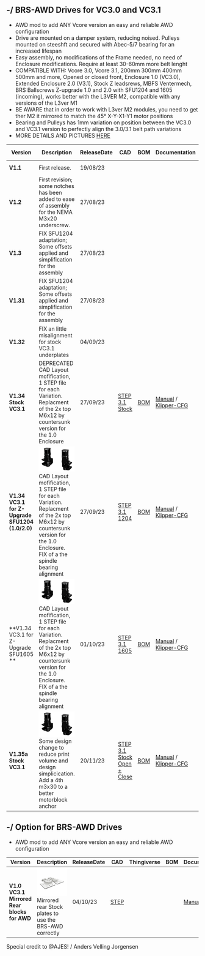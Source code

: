 ## -/ BRS-AWD Drives for VC3.0 and VC3.1

- AWD mod to add ANY Vcore version an easy and reliable AWD configuration
- Drive are mounted on a damper system, reducing noised. Pulleys mounted on steeshft and secured with Abec-5/7 bearing for an increased lifespan
- Easy assembly, no modifications of the Frame needed, no need of Enclosure modifications. Require at least 30-60mm more belt lenght
- COMPATIBLE WITH: Vcore 3.0, Vcore 3.1, 200mm 300mm 400mm 500mm and more, Opened or closed front, Enclosure 1.0 (VC3.0), Extended Enclosure 2.0 (V3.1), Stock Z leadsrews, MBFS Ventermech, BRS Ballscrews Z-upgrade 1.0 and 2.0 with SFU1204 and 1605 (incoming), works better with the L3VER M2, compatible with any versions of the L3ver M1
- BE AWARE that in order to work with L3ver M2 modules, you need to get ther M2 it mirrored to match the 45° X-Y-X1-Y1 motor positions
- Bearing and Pulleys has 1mm variation on position between the VC3.0 and VC3.1 version to perfectly align the 3.0/3.1 belt path variations
- MORE DETAILS AND PICTURES [HERE](https://store.brs-engineering.com/products/brs-awd-drive-1-1)

Version|Description|ReleaseDate|CAD|BOM|Documentation|Printable-STL|License|Order
-------------|-----------|-----------|------------|------------|------------|------------|-----------|-----------
**V1.1**|First release. |19/08/23||||||![alt text](/image/license.png)|
**V1.2**|First revision; some notches has been added to ease of assembly for the NEMA M3x20 underscrew. |27/08/23|||||![alt text](/image/license.png)|
**V1.3**|FIX SFU1204 adaptation; Some offsets applied and simplification for the assembly |27/08/23|||||![alt text](/image/license.png)|
**V1.31**|FIX SFU1204 adaptation; Some offsets applied and simplification for the assembly |27/08/23|||||![alt text](/image/license.png)|
**V1.32**| FIX an little misalignment for stock VC3.1 underplates |04/09/23||||||
**V1.34 Stock VC3.1**| DEPRECATED <br> CAD Layout mofification, 1 STEP file for each Variation. Replacment of the 2x top M6x12 by countersunk version for the 1.0 Enclosure |27/09/23|[STEP 3.1 Stock](cad/BRS-AWD-Drive-31-Stock_.step)|[BOM](https://github.com/FlorentBroise/BRS-Printers-Mod/blob/main/bom/BOM-AWD1.pdf)|[Manual](manuals/BRS-AWD-Drive-v132.pdf) / [Klipper-CFG](https://github.com/FlorentBroise/BRS-Printers-Mod/tree/main/manuals/KlipperconfAWD.pdf)| [STL Files](https://www.printables.com/model/557508-brs-awd-drive-v134-for-vcore-3031)|![alt text](/image/license.png)|[SHOP](https://store.brs-engineering.com/products/brs-awd-drive-1-1)
**V1.34 VC3.1 for Z-Upgrade SFU1204 (1.0/2.0)**|![alt text](/image/and.PNG)<br> CAD Layout mofification, 1 STEP file for each Variation. Replacment of the 2x top M6x12 by countersunk version for the 1.0 Enclosure. FIX of a the spindle bearing alignment |27/09/23|[STEP 3.1 1204](cad/BRS-AWD-DRIVES-31-SFU1204.zip)|[BOM](https://github.com/FlorentBroise/BRS-Printers-Mod/blob/main/bom/BOM-AWD1.pdf)|[Manual](manuals/BRS-AWD-Drive-v132.pdf) / [Klipper-CFG](https://github.com/FlorentBroise/BRS-Printers-Mod/tree/main/manuals/KlipperconfAWD.pdf)|[STL Files](https://www.printables.com/model/557508-brs-awd-drive-v134-for-vcore-3031) |![alt text](/image/license.png)|[SHOP](https://store.brs-engineering.com/products/brs-awd-drive-1-1)
**V1.34 VC3.1 for Z-Upgrade SFU1605 **|![alt text](/image/and.PNG)<br> CAD Layout mofification, 1 STEP file for each Variation. Replacment of the 2x top M6x12 by countersunk version for the 1.0 Enclosure. FIX of a the spindle bearing alignment |01/10/23|[STEP 3.1 1605](cad/BRS-AWD-Drive-31-SFU16051.33.zip)|[BOM](https://github.com/FlorentBroise/BRS-Printers-Mod/blob/main/bom/BOM-AWD1.pdf)|[Manual](manuals/BRS-AWD-Drive-v132.pdf) / [Klipper-CFG](https://github.com/FlorentBroise/BRS-Printers-Mod/tree/main/manuals/KlipperconfAWD.pdf)|[STL Files](https://www.printables.com/model/557508-brs-awd-drive-v134-for-vcore-3031) |![alt text](/image/license.png)|[SHOP](https://store.brs-engineering.com/products/brs-awd-drive-1-1)
**V1.35a Stock VC3.1**|![alt text](/image/and.PNG)<br> Some design change to reduce print volume and design simplicication. Add a 4th m3x30 to a better motorblock anchor |20/11/23|[STEP 3.1 Stock Open + Close](cad/BRS-AWD-Drive-31-Stock-135a.zip)|[BOM](https://github.com/FlorentBroise/BRS-Printers-Mod/blob/main/bom/BOM-AWD1.pdf)|[Manual](manuals/BRS-AWD-Drive-v132.pdf) / [Klipper-CFG](https://github.com/FlorentBroise/BRS-Printers-Mod/tree/main/manuals/KlipperconfAWD.pdf)| [STL Files](https://www.printables.com/model/557508-brs-awd-drive-v135a-for-vcore-3031)|![alt text](/image/license.png)|[SHOP](https://store.brs-engineering.com/products/brs-awd-drive-1-1)



## -/ Option for BRS-AWD Drives
- AWD mod to add ANY Vcore version an easy and reliable AWD configuration

Version|Description|ReleaseDate|CAD|Thingiverse|BOM|Documentation|License|Order
-------------|-----------|-----------|-----------|------------|------------|------------|-----------|-----------
**V1.0 VC3.1 Mirrored Rear blocks for AWD**|![alt text](/image/stock-awd.png)<br>Mirrored rear Stock plates to use the BRS-AWD correctly |04/10/23|[STEP](cad/BRS-AWD-stock.step)|||[Manual](manuals/BRS-AWD-Drive-v132.pdf) ||[SHOP](https://store.brs-engineering.com/products/brs-awd-drive-1-1)


Special credit to @AJES! / Anders Velling Jorgensen
